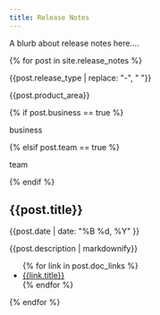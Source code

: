 ```yaml
---
title: Release Notes
---
```


A blurb about release notes here....

{% for post in site.release_notes %}
  <div>
    <div>
      <p>{{post.release_type | replace: "-", " "}}</p>
      <p>{{post.product_area}}</p>
      {% if post.business == true %}
        <p>business</p>
      {% elsif post.team == true %}
        <p>team</p>
      {% endif %}
    </div>
    <div>
      <h2>{{post.title}}</h2>
      <p>{{post.date | date: "%B %d, %Y" }}</p>
      <p>{{post.description | markdownify}}</p>
      <ul>
        {% for link in post.doc_links %}
          <li><a href="{{link.url}}">{{link.title}}</a></li>
        {% endfor %}
      </ul>
    </div>
  </div>
{% endfor %}
